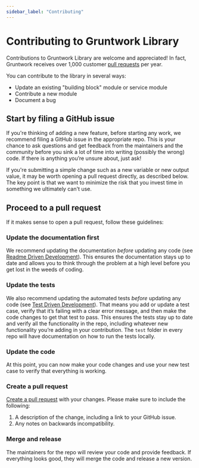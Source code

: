 ```yaml
---
sidebar_label: "Contributing"
---
```


# Contributing to Gruntwork Library

Contributions to Gruntwork Library are welcome and appreciated! In fact, Gruntwork receives over 1,000 customer [pull requests](https://help.github.com/articles/about-pull-requests/) per year.

You can contribute to the library in several ways:

- Update an existing "building block" module or service module
- Contribute a new module
- Document a bug

## Start by filing a GitHub issue

If you're thinking of adding a new feature, before starting any work, we recommend filing a GitHub issue in the appropriate repo. This is your chance to ask
questions and get feedback from the maintainers and the community before you sink a lot of time into writing (possibly
the wrong) code. If there is anything you’re unsure about, just ask!

If you're submitting a simple change such as a new variable or new output value, it may be worth opening a pull request directly, as described below. The key point is that we want to minimize the risk that you invest time in something we ultimately can't use.

## Proceed to a pull request

If it makes sense to open a pull request, follow these guidelines:

### Update the documentation first

We recommend updating the documentation _before_ updating any code (see
[Readme Driven Development](http://tom.preston-werner.com/2010/08/23/readme-driven-development.html)). This ensures the
documentation stays up to date and allows you to think through the problem at a high level before you get lost in the
weeds of coding.

### Update the tests

We also recommend updating the automated tests _before_ updating any code (see
[Test Driven Development](https://en.wikipedia.org/wiki/Test-driven_development)). That means you add or update a test
case, verify that it’s failing with a clear error message, and then make the code changes to get that test to pass.
This ensures the tests stay up to date and verify all the functionality in the repo, including whatever new
functionality you’re adding in your contribution. The `test` folder in every repo will have documentation on how to run
the tests locally.

### Update the code

At this point, you can now make your code changes and use your new test case to verify that everything is working.

### Create a pull request

[Create a pull request](https://help.github.com/articles/creating-a-pull-request/) with your changes. Please make sure
to include the following:

1.  A description of the change, including a link to your GitHub issue.
2.  Any notes on backwards incompatibility.

### Merge and release

The maintainers for the repo will review your code and provide feedback. If everything looks good, they will merge the
code and release a new version.


<!-- ##DOCS-SOURCER-START
{
  "sourcePlugin": "local-copier",
  "hash": "81346b33807a39e3394396dbf4264953"
}
##DOCS-SOURCER-END -->
